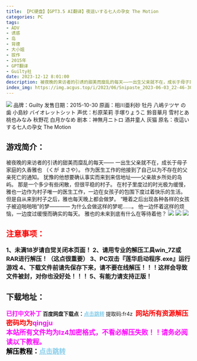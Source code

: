 ```yaml
---
title: 【PC硬盘】【GPT3.5 AI翻译】夜這いする七人の孕女 The Motion
categories: PC
tags:
- ADV
- 诱惑
- 岛
- 背德
- 大小姐
- 拔作
- 2015年
- GPT翻译
- Guilty社
date: 2023-12-12 8:01:00
description: 被夜晚的来访者的引诱的甜美而糜乱的每天——一出生父亲就不在，成长于母子家庭的久香雅也 （くが まさや）。作为医生工作的他接到了自己以为不存在的父亲死亡的通知。犹豫的他想要确认事实而来到来信地址——父亲故乡所处的岛屿。那是一个多少有些闲散，但很平稳的村子。在村子里度过的时光极为缓慢，雅也一边作为村子唯一的医生工作，一边在女孩子的包围下度过着快乐的生活。但是自从来到村子之后，雅也每天晚上都会做梦。“睡着之后出现各种各样的女孩子被迫啪啪啪”的梦————为什么会做这样的梦呢……。他一边怀着这样的烦恼，一边度过缓慢而确实的每天。雅也的未来到底有什么在等待着他？
index_img: https://img.acgus.top/i/2023/06/Snipaste_2023-06-03_22-46-30.webp
---
```

![](https://img.acgus.top/i/2023/06/Snipaste_2023-06-03_22-46-30.webp)
品牌：Guilty
发售日期：2015-10-30
原画：相川亜利砂 牡丹 八嶋テツヤ の歯 小島紗 バイオレットシット
声优：杉原茉莉 手塚りょうこ 鈴音華月 雪村とあ 桃也みなみ 秋野花 白月かなめ
剧本：神無月ニトロ 酒井童人 灰猫
原名：夜這いする七人の孕女 The Motion

## 游戏简介：
被夜晚的来访者的引诱的甜美而糜乱的每天——
一出生父亲就不在，成长于母子家庭的久香雅也 （くが まさや）。
作为医生工作的他接到了自己以为不存在的父亲死亡的通知。
犹豫的他想要确认事实而来到来信地址——父亲故乡所处的岛屿。
那是一个多少有些闲散，但很平稳的村子。
在村子里度过的时光极为缓慢，雅也一边作为村子唯一的医生工作，一边在女孩子的包围下度过着快乐的生活。
但是自从来到村子之后，雅也每天晚上都会做梦。
“睡着之后出现各种各样的女孩子被迫啪啪啪”的梦————
为什么会做这样的梦呢……。
他一边怀着这样的烦恼，一边度过缓慢而确实的每天。
雅也的未来到底有什么在等待着他？
![](https://img.acgus.top/i/2023/06/Snipaste_2023-06-03_22-47-12.webp)
![](https://img.acgus.top/i/2023/06/Snipaste_2023-06-03_22-46-51.webp)
![](https://img.acgus.top/i/2023/06/Snipaste_2023-06-03_22-46-44.webp)





## <font color=#FF0000 >注意事项：</font>
<font size=3><b>1、未满18岁请自觉关闭本页面！
2、请用专业的解压工具win_7Z或RAR进行解压！（这点很重要）
3、PC双击『莲华启动程序.exe』运行游戏
4、下载文件前请先保存下来，请不要在线解压！！！这样会导致文件被封，对你也没好处！！！
5、有能力请支持正版！</b></font>

## 下载地址：
<font color=#FF00FF size=3><b>已打中文补丁</b></font>
<b>百度网盘下载点：</b><a href="https://pan.baidu.com/s/1RMeVerghKwXikdqIxKzcTQ?pwd=fr4z" style="color: #87CEEB;"><b>点击跳转</b></a> 提取码:fr4z
<a style="padding: 0" href="https://post.qingju.org/AD/"><img style="max-width:100%" src="https://img.acgus.top/i/2024/07/478f689b8021d8d499ab43d21acf137a.gif" alt=""></a>
<b><font color=#FF0000 size=4>网站所有资源解压密码均为</b></font><b><font color=#FF00FF size=4>qingju</font><font color=#FF0000 ></font></b><br><b><font color=#FF00FF size=4>本站所有文件均为lz4加密格式，不看必解压失败！！请务必阅读以下教程。</b></font><br><b><font color=#000 size=4>解压教程：</b><a href="https://post.qingju.org/tutorial/000/" style="color: #87CEEB;"><b>点击跳转</b></a>

